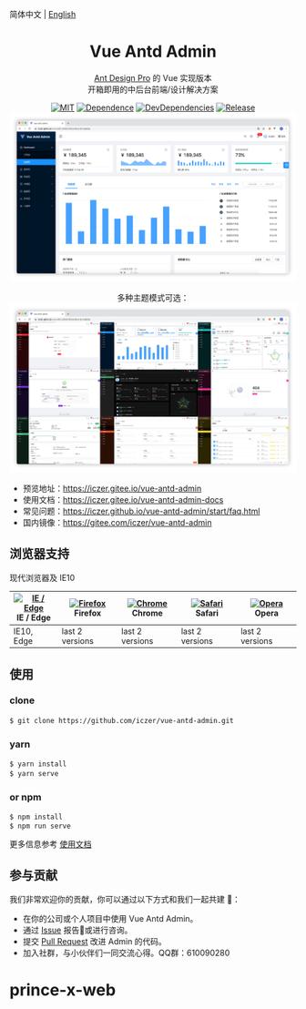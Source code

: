 简体中文 | [English](./README.en-US.md)
<h1 align="center">Vue Antd Admin</h1>

<div align="center">
  
[Ant Design Pro](https://github.com/ant-design/ant-design-pro) 的 Vue 实现版本  
开箱即用的中后台前端/设计解决方案

[![MIT](https://img.shields.io/github/license/iczer/vue-antd-admin)](https://github.com/iczer/vue-antd-admin/blob/master/LICENSE)
[![Dependence](https://img.shields.io/david/iczer/vue-antd-admin)](https://david-dm.org/iczer/vue-antd-admin)
[![DevDependencies](https://img.shields.io/david/dev/iczer/vue-antd-admin)](https://david-dm.org/iczer/vue-antd-admin?type=dev)
[![Release](https://img.shields.io/github/v/release/iczer/vue-antd-admin)](https://github.com/iczer/vue-antd-admin/releases/latest)
![image](./src/assets/img/preview.png)  

多种主题模式可选：  
![image](./src/assets/img/preview-nine.png)
</div>

- 预览地址：https://iczer.gitee.io/vue-antd-admin
- 使用文档：https://iczer.gitee.io/vue-antd-admin-docs
- 常见问题：https://iczer.github.io/vue-antd-admin/start/faq.html
- 国内镜像：https://gitee.com/iczer/vue-antd-admin

## 浏览器支持
现代浏览器及 IE10

| [<img src="https://raw.githubusercontent.com/alrra/browser-logos/master/src/edge/edge_48x48.png" alt="IE / Edge" width="24px" height="24px" />](http://godban.github.io/browsers-support-badges/)</br>IE / Edge | [<img src="https://raw.githubusercontent.com/alrra/browser-logos/master/src/firefox/firefox_48x48.png" alt="Firefox" width="24px" height="24px" />](http://godban.github.io/browsers-support-badges/)</br>Firefox | [<img src="https://raw.githubusercontent.com/alrra/browser-logos/master/src/chrome/chrome_48x48.png" alt="Chrome" width="24px" height="24px" />](http://godban.github.io/browsers-support-badges/)</br>Chrome | [<img src="https://raw.githubusercontent.com/alrra/browser-logos/master/src/safari/safari_48x48.png" alt="Safari" width="24px" height="24px" />](http://godban.github.io/browsers-support-badges/)</br>Safari | [<img src="https://raw.githubusercontent.com/alrra/browser-logos/master/src/opera/opera_48x48.png" alt="Opera" width="24px" height="24px" />](http://godban.github.io/browsers-support-badges/)</br>Opera |
| --- | --- | --- | --- | --- |
| IE10, Edge | last 2 versions | last 2 versions | last 2 versions | last 2 versions |

## 使用
### clone
```bash
$ git clone https://github.com/iczer/vue-antd-admin.git
```
### yarn
```bash
$ yarn install
$ yarn serve
```
### or npm
```
$ npm install
$ npm run serve
```
更多信息参考 [使用文档](https://iczer.github.io/vue-antd-admin)

## 参与贡献
我们非常欢迎你的贡献，你可以通过以下方式和我们一起共建 :star2:：
- 在你的公司或个人项目中使用 Vue Antd Admin。
- 通过 [Issue](https://github.com/iczer/vue-antd-admin/issues) 报告:bug:或进行咨询。
- 提交 [Pull Request](https://github.com/iczer/vue-antd-admin/pulls) 改进 Admin 的代码。
- 加入社群，与小伙伴们一同交流心得。QQ群：610090280
# prince-x-web
